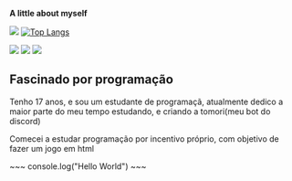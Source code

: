 **__A little about myself__**


[![](https://github-readme-stats.vercel.app/api?username=elo1lson&show_icons=true&count_private=true&theme=algolia&title_color=E51818&icon_color=00FF13&include_all_commits=true)](https://github.com/elo1lson)
[![Top Langs](https://github-readme-stats.vercel.app/api/top-langs/?username=elo1lson&layout=compact&hide_title=true&theme=algolia&icon_color=00FF13)](https://github.com/elo1lson)


[![](https://img.shields.io/github/followers/elo1lson?label=Follow&style=social)](https://github.com/elo1lson)
![](https://visitor-badge.laobi.icu/badge?page_id=elo1lson.elo1lson)
![](https://img.shields.io/github/watchers/elo1lson/elo1lson?label=Watch)

## Fascinado por programação
<p>Tenho 17 anos, e sou um estudante de programaçã, atualmente dedico a maior parte do meu tempo estudando, e criando a tomori(meu bot do discord)</p>
<p>Comecei a estudar programação por incentivo próprio, com objetivo de fazer um jogo em html</p>
~~~
console.log("Hello World")
~~~

